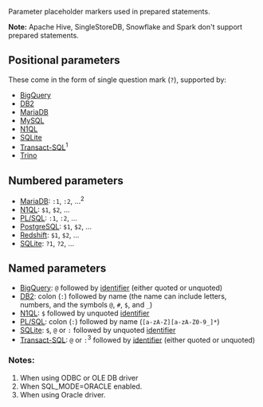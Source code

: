 Parameter placeholder markers used in prepared statements.

**Note:** Apache Hive, SingleStoreDB, Snowflake and Spark don't support prepared statements.

## Positional parameters

These come in the form of single question mark (`?`), supported by:

- [BigQuery][]
- [DB2][]
- [MariaDB][]
- [MySQL][]
- [N1QL][]
- [SQLite][]
- [Transact-SQL][]<sup>1</sup>
- [Trino][]

## Numbered parameters

- [MariaDB][]: `:1`, `:2`, ...<sup>2</sup>
- [N1QL][]: `$1`, `$2`, ...
- [PL/SQL][]: `:1`, `:2`, ...
- [PostgreSQL][]: `$1`, `$2`, ...
- [Redshift][]: `$1`, `$2`, ...
- [SQLite][]: `?1`, `?2`, ...

## Named parameters

- [BigQuery][]: `@` followed by [identifier][] (either quoted or unquoted)
- [DB2][]: colon (`:`) followed by name (the name can include letters, numbers, and the symbols `@`, `#`, `$`, and `_`)
- [N1QL][]: `$` followed by unquoted [identifier][]
- [PL/SQL][]: colon (`:`) followed by name (`[a-zA-Z][a-zA-Z0-9_]*`)
- [SQLite][]: `$`, `@` or `:` followed by unquoted [identifier][]
- [Transact-SQL][]: `@` or `:`<sup>3</sup> followed by [identifier][] (either quoted or unquoted)

### Notes:

1. When using ODBC or OLE DB driver
2. When SQL_MODE=ORACLE enabled.
3. When using Oracle driver.

[identifier]: ./identifiers
[bigquery]: https://cloud.google.com/bigquery/docs/reference/standard-sql/lexical#query_parameters
[db2]: https://www.ibm.com/docs/en/db2/9.7?topic=statements-prepare#r0000975__l975
[mariadb]: https://mariadb.com/kb/en/prepare-statement/
[mysql]: https://dev.mysql.com/doc/refman/8.0/en/prepare.html
[n1ql]: https://docs.couchbase.com/server/current/n1ql/n1ql-language-reference/prepare.html#parameters
[pl/sql]: https://docs.oracle.com/en/database/oracle/oracle-database/21/lnoci/using-sql_statements-in-oci.html#GUID-8D6FD01B-5B8A-49A2-BFD8-71B404529F07
[postgresql]: https://www.postgresql.org/docs/14/sql-prepare.html
[redshift]: https://docs.aws.amazon.com/redshift/latest/dg/r_PREPARE.html
[sqlite]: https://sqlite.org/c3ref/bind_blob.html
[transact-sql]: https://docs.microsoft.com/en-us/dotnet/framework/data/adonet/configuring-parameters-and-parameter-data-types
[trino]: https://trino.io/docs/current/sql/prepare.html
